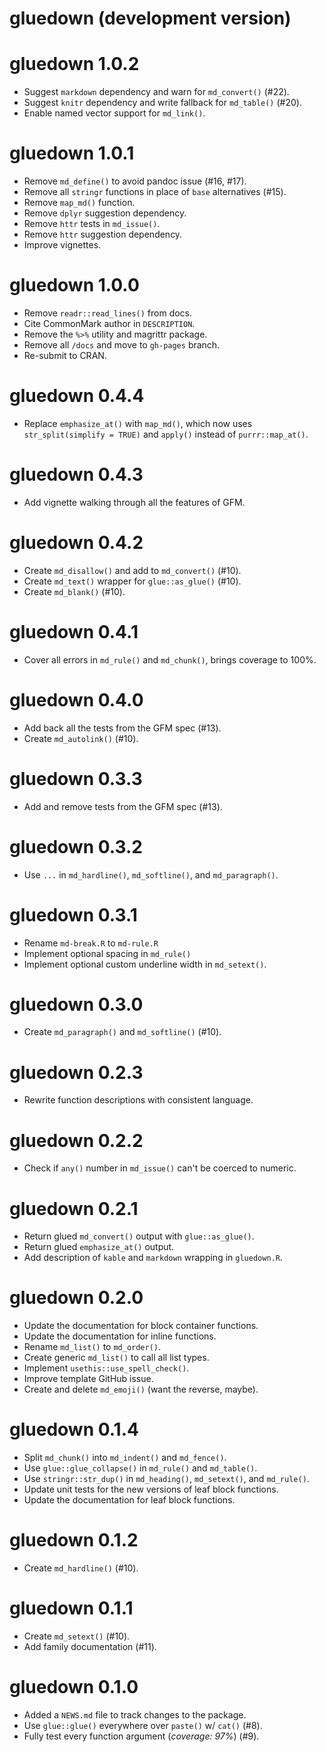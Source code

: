 # gluedown (development version)

# gluedown 1.0.2

* Suggest `markdown` dependency and warn for `md_convert()` (#22).
* Suggest `knitr` dependency and write fallback for `md_table()` (#20).
* Enable named vector support for `md_link()`.

# gluedown 1.0.1

* Remove `md_define()` to avoid pandoc issue (#16, #17).
* Remove all `stringr` functions in place of `base` alternatives (#15).
* Remove `map_md()` function.
* Remove `dplyr` suggestion dependency.
* Remove `httr` tests in `md_issue()`.
* Remove `httr` suggestion dependency.
* Improve vignettes.

# gluedown 1.0.0

* Remove `readr::read_lines()` from docs.
* Cite CommonMark author in `DESCRIPTION`.
* Remove the `%>%` utility and magrittr package.
* Remove all `/docs` and move to `gh-pages` branch.
* Re-submit to CRAN.

# gluedown 0.4.4

* Replace `emphasize_at()` with `map_md()`, which now uses 
`str_split(simplify = TRUE)` and `apply()` instead of `purrr::map_at()`.

# gluedown 0.4.3

* Add vignette walking through all the features of GFM.

# gluedown 0.4.2

* Create `md_disallow()` and add to `md_convert()` (#10).
* Create `md_text()` wrapper for `glue::as_glue()` (#10).
* Create `md_blank()` (#10).

# gluedown 0.4.1

* Cover all errors in `md_rule()` and `md_chunk()`, brings coverage to 100%.

# gluedown 0.4.0

* Add back all the tests from the GFM spec (#13).
* Create `md_autolink()` (#10).

# gluedown 0.3.3

* Add and remove tests from the GFM spec (#13).

# gluedown 0.3.2

* Use `...` in `md_hardline()`, `md_softline()`, and `md_paragraph()`.

# gluedown 0.3.1

* Rename `md-break.R` to `md-rule.R`
* Implement optional spacing in `md_rule()`
* Implement optional custom underline width in `md_setext()`.

# gluedown 0.3.0

* Create `md_paragraph()` and `md_softline()` (#10).

# gluedown 0.2.3

* Rewrite function descriptions with consistent language.

# gluedown 0.2.2

* Check if `any()` number in `md_issue()` can't be coerced to numeric.

# gluedown 0.2.1

* Return glued `md_convert()` output with `glue::as_glue()`.
* Return glued `emphasize_at()` output.
* Add description of `kable` and `markdown` wrapping in `gluedown.R`.

# gluedown 0.2.0

* Update the documentation for block container functions.
* Update the documentation for inline functions.
* Rename `md_list()` to `md_order()`.
* Create generic `md_list()` to call all list types.
* Implement `usethis::use_spell_check()`.
* Improve template GitHub issue.
* Create and delete `md_emoji()` (want the reverse, maybe).

# gluedown 0.1.4

* Split `md_chunk()` into `md_indent()` and `md_fence()`.
* Use `glue::glue_collapse()` in `md_rule()` and `md_table()`.
* Use `stringr::str_dup()` in `md_heading()`, `md_setext()`, and `md_rule()`.
* Update unit tests for the new versions of leaf block functions.
* Update the documentation for leaf block functions.

# gluedown 0.1.2

* Create `md_hardline()` (#10).

# gluedown 0.1.1

* Create `md_setext()` (#10).
* Add family documentation (#11).

# gluedown 0.1.0

* Added a `NEWS.md` file to track changes to the package.
* Use `glue::glue()` everywhere over `paste()` w/ `cat()` (#8).
* Fully test every function argument (_coverage: 97%_) (#9).
